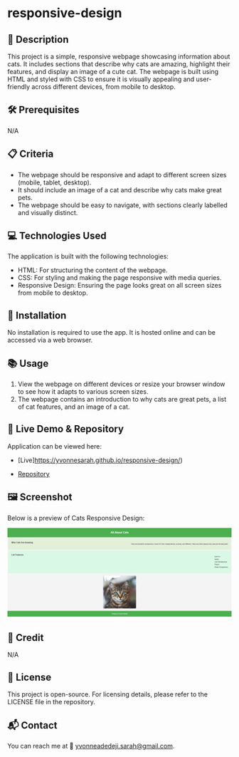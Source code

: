 # responsive-design

## 📌 Description
This project is a simple, responsive webpage showcasing information about cats. It includes sections that describe why cats are amazing, highlight their features, and display an image of a cute cat. The webpage is built using HTML and styled with CSS to ensure it is visually appealing and user-friendly across different devices, from mobile to desktop.

## 🛠 Prerequisites
N/A

## 📋 Criteria
* The webpage should be responsive and adapt to different screen sizes (mobile, tablet, desktop).
* It should include an image of a cat and describe why cats make great pets.
* The webpage should be easy to navigate, with sections clearly labelled and visually distinct.

## 💻 Technologies Used
The application is built with the following technologies:
* HTML: For structuring the content of the webpage.
* CSS: For styling and making the page responsive with media queries.
* Responsive Design: Ensuring the page looks great on all screen sizes from mobile to desktop.
 
## 🚀 Installation
No installation is required to use the app. It is hosted online and can be accessed via a web browser.

## 📚 Usage
1. View the webpage on different devices or resize your browser window to see how it adapts to various screen sizes.
2. The webpage contains an introduction to why cats are great pets, a list of cat features, and an image of a cat.

## 🔗 Live Demo & Repository
Application can be viewed here: 
* [Live]https://yvonnesarah.github.io/responsive-design/)

* [Repository](https://github.com/yvonnesarah/responsive-design)

## 🖼 Screenshot
Below is a preview of Cats Responsive Design:

![Screenshot](cats-design.png "Cats Responsive Design")

## 👥 Credit
N/A

## 📜 License
This project is open-source. For licensing details, please refer to the LICENSE file in the repository.

## 📬 Contact
You can reach me at 📧 yvonneadedeji.sarah@gmail.com.
